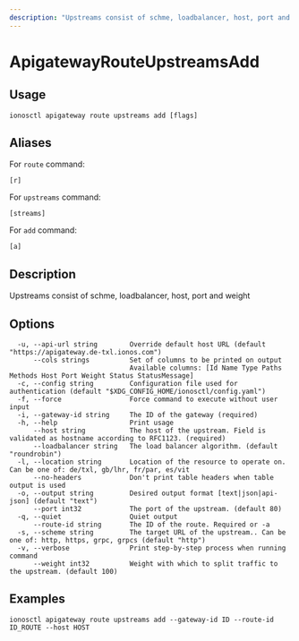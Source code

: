 ```yaml
---
description: "Upstreams consist of schme, loadbalancer, host, port and weight"
---
```


# ApigatewayRouteUpstreamsAdd

## Usage

```text
ionosctl apigateway route upstreams add [flags]
```

## Aliases

For `route` command:

```text
[r]
```

For `upstreams` command:

```text
[streams]
```

For `add` command:

```text
[a]
```

## Description

Upstreams consist of schme, loadbalancer, host, port and weight

## Options

```text
  -u, --api-url string        Override default host URL (default "https://apigateway.de-txl.ionos.com")
      --cols strings          Set of columns to be printed on output 
                              Available columns: [Id Name Type Paths Methods Host Port Weight Status StatusMessage]
  -c, --config string         Configuration file used for authentication (default "$XDG_CONFIG_HOME/ionosctl/config.yaml")
  -f, --force                 Force command to execute without user input
  -i, --gateway-id string     The ID of the gateway (required)
  -h, --help                  Print usage
      --host string           The host of the upstream. Field is validated as hostname according to RFC1123. (required)
      --loadbalancer string   The load balancer algorithm. (default "roundrobin")
  -l, --location string       Location of the resource to operate on. Can be one of: de/txl, gb/lhr, fr/par, es/vit
      --no-headers            Don't print table headers when table output is used
  -o, --output string         Desired output format [text|json|api-json] (default "text")
      --port int32            The port of the upstream. (default 80)
  -q, --quiet                 Quiet output
      --route-id string       The ID of the route. Required or -a
  -s, --scheme string         The target URL of the upstream.. Can be one of: http, https, grpc, grpcs (default "http")
  -v, --verbose               Print step-by-step process when running command
      --weight int32          Weight with which to split traffic to the upstream. (default 100)
```

## Examples

```text
ionosctl apigateway route upstreams add --gateway-id ID --route-id ID_ROUTE --host HOST
```

